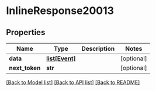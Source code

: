 # InlineResponse20013

## Properties
Name | Type | Description | Notes
------------ | ------------- | ------------- | -------------
**data** | [**list[Event]**](Event.md) |  | [optional] 
**next_token** | **str** |  | [optional] 

[[Back to Model list]](../README.md#documentation-for-models) [[Back to API list]](../README.md#documentation-for-api-endpoints) [[Back to README]](../README.md)

